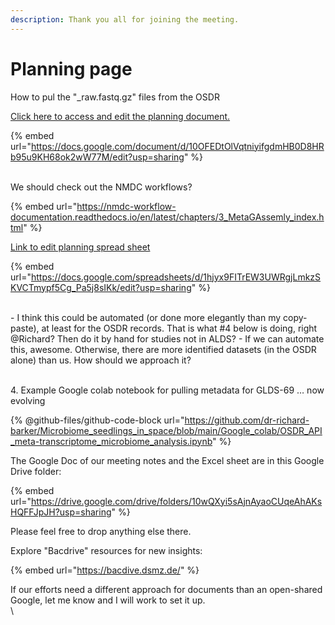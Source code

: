 ```yaml
---
description: Thank you all for joining the meeting.
---
```


# Planning page

How to pul the "\_raw.fastq.gz" files from the OSDR

[Click here to access and edit the planning document.](https://docs.google.com/document/d/10OFEDtOlVqtniyifgdmHB0D8HRb95u9KH68ok2wW77M/edit?usp=sharing)

{% embed url="https://docs.google.com/document/d/10OFEDtOlVqtniyifgdmHB0D8HRb95u9KH68ok2wW77M/edit?usp=sharing" %}

\
We should check out the NMDC workflows?

{% embed url="https://nmdc-workflow-documentation.readthedocs.io/en/latest/chapters/3_MetaGAssemly_index.html" %}

[Link to edit planning spread sheet](https://docs.google.com/spreadsheets/d/1hjyx9FITrEW3UWRgjLmkzSKVCTmypf5Cg\_Pa5j8sIKk/edit?usp=sharing)



{% embed url="https://docs.google.com/spreadsheets/d/1hjyx9FITrEW3UWRgjLmkzSKVCTmypf5Cg_Pa5j8sIKk/edit?usp=sharing" %}

\
\- I think this could be automated (or done more elegantly than my copy-paste), at least for the OSDR records. That is what #4 below is doing, right @Richard? Then do it by hand for studies not in ALDS? - If we can automate this, awesome. Otherwise, there are more identified datasets (in the OSDR alone) than us. How should we approach it?

\
4\. Example Google colab notebook for pulling metadata for GLDS-69 … now evolving&#x20;



{% @github-files/github-code-block url="https://github.com/dr-richard-barker/Microbiome_seedlings_in_space/blob/main/Google_colab/OSDR_API_meta-transcriptome_microbiome_analysis.ipynb" %}



The Google Doc of our meeting notes and the Excel sheet are in this Google Drive folder:

{% embed url="https://drive.google.com/drive/folders/10wQXyi5sAjnAyaoCUqeAhAKsHQFFJpJH?usp=sharing" %}

Please feel free to drop anything else there.&#x20;

Explore "Bacdrive" resources for new insights:

{% embed url="https://bacdive.dsmz.de/" %}

If our efforts need a different approach for documents than an open-shared Google, let me know and I will work to set it up.\
\

